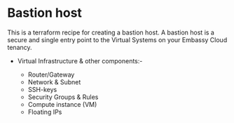 # Bastion host

This is a terraform recipe for creating a bastion host. 
A bastion host is a secure and single entry point to the Virtual Systems on your Embassy Cloud tenancy.

* Virtual Infrastructure & other components:-

  - Router/Gateway
  - Network & Subnet
  - SSH-keys
  - Security Groups & Rules
  - Compute instance (VM)
  - Floating IPs 
